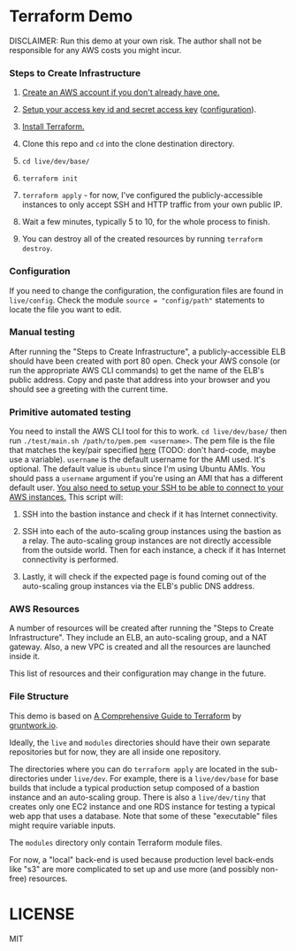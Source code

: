 # Terraform Demo

DISCLAIMER: Run this demo at your own risk. The author shall not be responsible for any AWS costs you might incur.

### Steps to Create Infrastructure

1. <a href="https://aws.amazon.com/premiumsupport/knowledge-center/create-and-activate-aws-account/" rel="noopener noreferrer" to target="_blank">Create an AWS account if you don't already have one.</a>

2. <a href="https://docs.aws.amazon.com/general/latest/gr/aws-sec-cred-types.html#access-keys-and-secret-access-keys" rel="noopener noreferrer" to target="_blank">Setup your access key id and secret access key</a> (<a href="https://docs.aws.amazon.com/cli/latest/userguide/cli-configure-files.html" rel="noopener noreferrer" to target="_blank">configuration</a>).

2. <a href="https://learn.hashicorp.com/terraform/getting-started/install.html" rel="noopener noreferrer" to target="_blank">Install Terraform.</a>

3. Clone this repo and `cd` into the clone destination directory.

4. `cd live/dev/base/`

5. `terraform init`

6. `terraform apply` - for now, I've configured the publicly-accessible instances to only accept SSH and HTTP traffic from your own public IP.

7. Wait a few minutes, typically 5 to 10, for the whole process to finish.

8. You can destroy all of the created resources by running `terraform destroy`.

### Configuration

If you need to change the configuration, the configuration files are found in `live/config`. Check the module `source = "config/path"` statements to locate the file you want to edit.

### Manual testing

After running the "Steps to Create Infrastructure", a publicly-accessible ELB should have been created with port 80 open. Check your AWS console (or run the appropriate AWS CLI commands) to get the name of the ELB's public address. Copy and paste that address into your browser and you should see a greeting with the current time.

### Primitive automated testing

You need to install the AWS CLI tool for this to work. `cd live/dev/base/` then run `./test/main.sh /path/to/pem.pem <username>`. The pem file is the file that matches the key/pair specified <a href="https://github.com/michael-software-engr/terrainfra/blob/a53a592801e0875d008499d3b2405f5afda2af40/live/config/dev/module.tf#L2" rel="noopener noreferrer" to target="_blank">here</a> (TODO: don't hard-code, maybe use a variable). `username` is the default username for the AMI used. It's optional. The default value is `ubuntu` since I'm using Ubuntu AMIs. You should pass a `username` argument if you're using an AMI that has a different default user. <a href="https://docs.aws.amazon.com/AWSEC2/latest/UserGuide/AccessingInstancesLinux.html" rel="noopener noreferrer" to target="_blank">You also need to setup your SSH to be able to connect to your AWS instances.</a> This script will:

1. SSH into the bastion instance and check if it has Internet connectivity.

2. SSH into each of the auto-scaling group instances using the bastion as a relay. The auto-scaling group instances are not directly accessible from the outside world. Then for each instance, a check if it has Internet connectivity is performed.

3. Lastly, it will check if the expected page is found coming out of the auto-scaling group instances via the ELB's public DNS address.

### AWS Resources

A number of resources will be created after running the "Steps to Create Infrastructure". They include an ELB, an auto-scaling group, and a NAT gateway. Also, a new VPC is created and all the resources are launched inside it.

This list of resources and their configuration may change in the future.

### File Structure

This demo is based on [A Comprehensive Guide to Terraform](https://blog.gruntwork.io/a-comprehensive-guide-to-terraform-b3d32832baca) by [gruntwork.io](https://gruntwork.io/).

Ideally, the `live` and `modules` directories should have their own separate repositories but for now, they are all inside one repository.

The directories where you can do `terraform apply` are located in the sub-directories under `live/dev`. For example, there is a `live/dev/base` for base builds that include a typical production setup composed of a bastion instance and an auto-scaling group. There is also a `live/dev/tiny` that creates only one EC2 instance and one RDS instance for testing a typical web app that uses a database. Note that some of these "executable" files might require variable inputs.

The `modules` directory only contain Terraform module files.

For now, a "local" back-end is used because production level back-ends like "s3" are more complicated to set up and use more (and possibly non-free) resources.

# LICENSE

MIT
